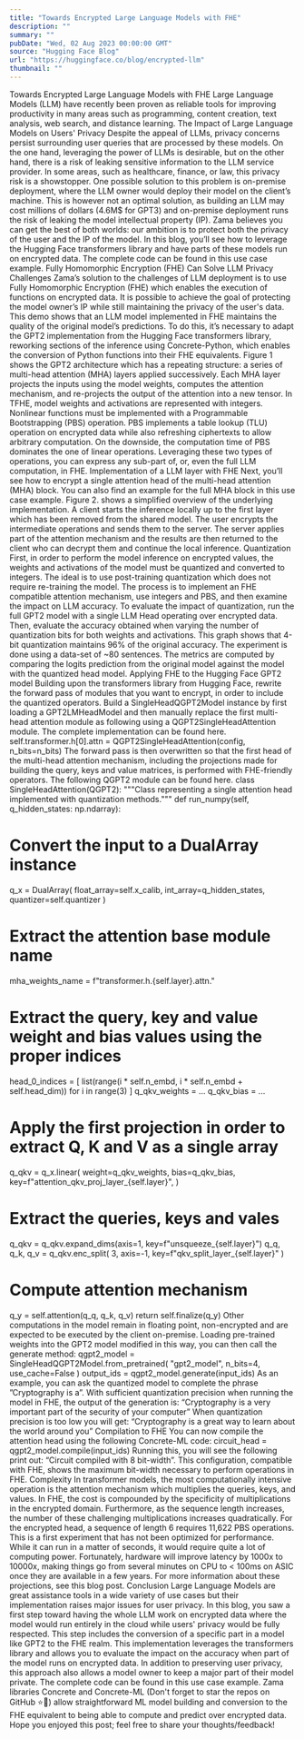 ```yaml
---
title: "Towards Encrypted Large Language Models with FHE"
description: ""
summary: ""
pubDate: "Wed, 02 Aug 2023 00:00:00 GMT"
source: "Hugging Face Blog"
url: "https://huggingface.co/blog/encrypted-llm"
thumbnail: ""
---
```


Towards Encrypted Large Language Models with FHE
Large Language Models (LLM) have recently been proven as reliable tools for improving productivity in many areas such as programming, content creation, text analysis, web search, and distance learning.
The Impact of Large Language Models on Users' Privacy
Despite the appeal of LLMs, privacy concerns persist surrounding user queries that are processed by these models. On the one hand, leveraging the power of LLMs is desirable, but on the other hand, there is a risk of leaking sensitive information to the LLM service provider. In some areas, such as healthcare, finance, or law, this privacy risk is a showstopper.
One possible solution to this problem is on-premise deployment, where the LLM owner would deploy their model on the client’s machine. This is however not an optimal solution, as building an LLM may cost millions of dollars (4.6M$ for GPT3) and on-premise deployment runs the risk of leaking the model intellectual property (IP).
Zama believes you can get the best of both worlds: our ambition is to protect both the privacy of the user and the IP of the model. In this blog, you’ll see how to leverage the Hugging Face transformers library and have parts of these models run on encrypted data. The complete code can be found in this use case example.
Fully Homomorphic Encryption (FHE) Can Solve LLM Privacy Challenges
Zama’s solution to the challenges of LLM deployment is to use Fully Homomorphic Encryption (FHE) which enables the execution of functions on encrypted data. It is possible to achieve the goal of protecting the model owner’s IP while still maintaining the privacy of the user's data. This demo shows that an LLM model implemented in FHE maintains the quality of the original model’s predictions. To do this, it’s necessary to adapt the GPT2 implementation from the Hugging Face transformers library, reworking sections of the inference using Concrete-Python, which enables the conversion of Python functions into their FHE equivalents.
Figure 1 shows the GPT2 architecture which has a repeating structure: a series of multi-head attention (MHA) layers applied successively. Each MHA layer projects the inputs using the model weights, computes the attention mechanism, and re-projects the output of the attention into a new tensor.
In TFHE, model weights and activations are represented with integers. Nonlinear functions must be implemented with a Programmable Bootstrapping (PBS) operation. PBS implements a table lookup (TLU) operation on encrypted data while also refreshing ciphertexts to allow arbitrary computation. On the downside, the computation time of PBS dominates the one of linear operations. Leveraging these two types of operations, you can express any sub-part of, or, even the full LLM computation, in FHE.
Implementation of a LLM layer with FHE
Next, you’ll see how to encrypt a single attention head of the multi-head attention (MHA) block. You can also find an example for the full MHA block in this use case example.
Figure 2. shows a simplified overview of the underlying implementation. A client starts the inference locally up to the first layer which has been removed from the shared model. The user encrypts the intermediate operations and sends them to the server. The server applies part of the attention mechanism and the results are then returned to the client who can decrypt them and continue the local inference.
Quantization
First, in order to perform the model inference on encrypted values, the weights and activations of the model must be quantized and converted to integers. The ideal is to use post-training quantization which does not require re-training the model. The process is to implement an FHE compatible attention mechanism, use integers and PBS, and then examine the impact on LLM accuracy.
To evaluate the impact of quantization, run the full GPT2 model with a single LLM Head operating over encrypted data. Then, evaluate the accuracy obtained when varying the number of quantization bits for both weights and activations.
This graph shows that 4-bit quantization maintains 96% of the original accuracy. The experiment is done using a data-set of ~80 sentences. The metrics are computed by comparing the logits prediction from the original model against the model with the quantized head model.
Applying FHE to the Hugging Face GPT2 model
Building upon the transformers library from Hugging Face, rewrite the forward pass of modules that you want to encrypt, in order to include the quantized operators. Build a SingleHeadQGPT2Model instance by first loading a GPT2LMHeadModel and then manually replace the first multi-head attention module as following using a QGPT2SingleHeadAttention module. The complete implementation can be found here.
self.transformer.h[0].attn = QGPT2SingleHeadAttention(config, n_bits=n_bits)
The forward pass is then overwritten so that the first head of the multi-head attention mechanism, including the projections made for building the query, keys and value matrices, is performed with FHE-friendly operators. The following QGPT2 module can be found here.
class SingleHeadAttention(QGPT2):
"""Class representing a single attention head implemented with quantization methods."""
def run_numpy(self, q_hidden_states: np.ndarray):
# Convert the input to a DualArray instance
q_x = DualArray(
float_array=self.x_calib,
int_array=q_hidden_states,
quantizer=self.quantizer
)
# Extract the attention base module name
mha_weights_name = f"transformer.h.{self.layer}.attn."
# Extract the query, key and value weight and bias values using the proper indices
head_0_indices = [
list(range(i * self.n_embd, i * self.n_embd + self.head_dim))
for i in range(3)
]
q_qkv_weights = ...
q_qkv_bias = ...
# Apply the first projection in order to extract Q, K and V as a single array
q_qkv = q_x.linear(
weight=q_qkv_weights,
bias=q_qkv_bias,
key=f"attention_qkv_proj_layer_{self.layer}",
)
# Extract the queries, keys and vales
q_qkv = q_qkv.expand_dims(axis=1, key=f"unsqueeze_{self.layer}")
q_q, q_k, q_v = q_qkv.enc_split(
3,
axis=-1,
key=f"qkv_split_layer_{self.layer}"
)
# Compute attention mechanism
q_y = self.attention(q_q, q_k, q_v)
return self.finalize(q_y)
Other computations in the model remain in floating point, non-encrypted and are expected to be executed by the client on-premise.
Loading pre-trained weights into the GPT2 model modified in this way, you can then call the generate method:
qgpt2_model = SingleHeadQGPT2Model.from_pretrained(
"gpt2_model", n_bits=4, use_cache=False
)
output_ids = qgpt2_model.generate(input_ids)
As an example, you can ask the quantized model to complete the phrase ”Cryptography is a”. With sufficient quantization precision when running the model in FHE, the output of the generation is:
“Cryptography is a very important part of the security of your computer”
When quantization precision is too low you will get:
“Cryptography is a great way to learn about the world around you”
Compilation to FHE
You can now compile the attention head using the following Concrete-ML code:
circuit_head = qgpt2_model.compile(input_ids)
Running this, you will see the following print out: “Circuit compiled with 8 bit-width”. This configuration, compatible with FHE, shows the maximum bit-width necessary to perform operations in FHE.
Complexity
In transformer models, the most computationally intensive operation is the attention mechanism which multiplies the queries, keys, and values. In FHE, the cost is compounded by the specificity of multiplications in the encrypted domain. Furthermore, as the sequence length increases, the number of these challenging multiplications increases quadratically.
For the encrypted head, a sequence of length 6 requires 11,622 PBS operations. This is a first experiment that has not been optimized for performance. While it can run in a matter of seconds, it would require quite a lot of computing power. Fortunately, hardware will improve latency by 1000x to 10000x, making things go from several minutes on CPU to < 100ms on ASIC once they are available in a few years. For more information about these projections, see this blog post.
Conclusion
Large Language Models are great assistance tools in a wide variety of use cases but their implementation raises major issues for user privacy. In this blog, you saw a first step toward having the whole LLM work on encrypted data where the model would run entirely in the cloud while users' privacy would be fully respected.
This step includes the conversion of a specific part in a model like GPT2 to the FHE realm. This implementation leverages the transformers library and allows you to evaluate the impact on the accuracy when part of the model runs on encrypted data. In addition to preserving user privacy, this approach also allows a model owner to keep a major part of their model private. The complete code can be found in this use case example.
Zama libraries Concrete and Concrete-ML (Don't forget to star the repos on GitHub ⭐️💛) allow straightforward ML model building and conversion to the FHE equivalent to being able to compute and predict over encrypted data.
Hope you enjoyed this post; feel free to share your thoughts/feedback!